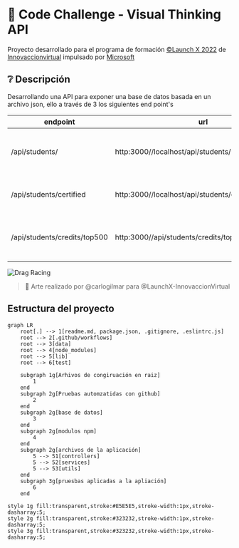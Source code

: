 # :rocket: Code Challenge - Visual Thinking API

Proyecto desarrollado para el programa de formación [©Launch X 2022](https://launchx.rocks/) de [Innovaccionvirtual](https://www.instagram.com/innovaccionvirtual/) impulsado por [Microsoft](https://www.microsoft.com/es-mx/)


## :grey_question: Descripción

Desarrollando una API para exponer una base de datos basada en un archivo json, ello a través de 3 los siguientes end point's

| endpoint | url | descripción |
| --- | --- | --- |
| /api/students/ | http:3000//localhost/api/students/ | Obtiene todos los estudiantes de la base de datos |
| /api/students/certified | http:3000//localhost/api/students/certifiedStudents/ | Obtiene los estudiantes que tengan certificación |
| /api/students/credits/top500 | http:3000//api/students/credits/top500 | Obtienes los estudiantes con credits mayor a 500 |

![Drag Racing](https://user-images.githubusercontent.com/17634377/165870375-fe5a730a-eada-4abe-ac9c-42334e003b18.png)
> :art: Arte realizado por @carlogilmar para @LaunchX-InnovaccionVirtual

## Estructura del proyecto

```mermaid
graph LR
    root[.] --> 1[readme.md, package.json, .gitignore, .eslintrc.js]
    root --> 2[.github/workflows]
    root --> 3[data]
    root --> 4[node_modules]
    root --> 5[lib]
    root --> 6[test]
    
    subgraph 1g[Arhivos de congiruación en raiz]
        1   
    end
    subgraph 2g[Pruebas automzatidas con github]
        2
    end
    subgraph 2g[base de datos]
        3
    end
    subgraph 2g[modulos npm]
        4
    end
    subgraph 2g[archivos de la aplicación]
        5 --> 51[controllers]
        5 --> 52[services]
        5 --> 53[utils]
    end
    subgraph 3g[pruesbas aplicadas a la apliación]
        6
    end

style 1g fill:transparent,stroke:#E5E5E5,stroke-width:1px,stroke-dasharray:5;
style 2g fill:transparent,stroke:#323232,stroke-width:1px,stroke-dasharray:5;
style 3g fill:transparent,stroke:#323232,stroke-width:1px,stroke-dasharray:5;
```